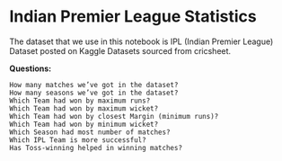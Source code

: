 # Indian Premier League Statistics

The dataset that we use in this notebook is IPL (Indian Premier League) Dataset posted on Kaggle Datasets sourced from cricsheet.

**Questions:**

    How many matches we’ve got in the dataset?
    How many seasons we’ve got in the dataset?
    Which Team had won by maximum runs?
    Which Team had won by maximum wicket?
    Which Team had won by closest Margin (minimum runs)?
    Which Team had won by minimum wicket?
    Which Season had most number of matches?
    Which IPL Team is more successful?
    Has Toss-winning helped in winning matches?
